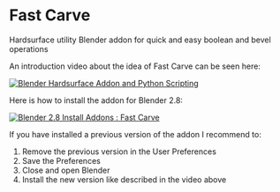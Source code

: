# Fast Carve
Hardsurface utility Blender addon for quick and easy boolean and bevel operations

An introduction video about the idea of Fast Carve can be seen here:

[![Blender Hardsurface Addon and Python Scripting](http://img.youtube.com/vi/5n8o4cVPgv8/0.jpg)](http://www.youtube.com/watch?v=5n8o4cVPgv8 "Blender Hardsurface Addon and Python Scripting")

Here is how to install the addon for Blender 2.8:

[![Blender 2.8 Install Addons : Fast Carve](http://img.youtube.com/vi/14G_YIVdBd0/0.jpg)](https://youtu.be/14G_YIVdBd0 "Blender Blender 2.8 Install Addons : Fast Carve")

If you have installed a previous version of the addon I recommend to:

1. Remove the previous version in the User Preferences
2. Save the Preferences
3. Close and open Blender
4. Install the new version like described in the video above
